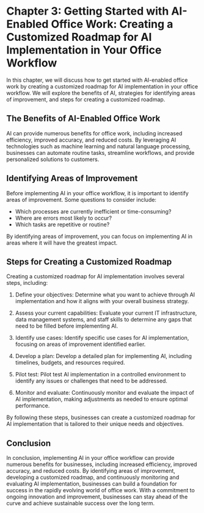 Chapter 3: Getting Started with AI-Enabled Office Work: Creating a Customized Roadmap for AI Implementation in Your Office Workflow
===================================================================================================================================

In this chapter, we will discuss how to get started with AI-enabled office work by creating a customized roadmap for AI implementation in your office workflow. We will explore the benefits of AI, strategies for identifying areas of improvement, and steps for creating a customized roadmap.

The Benefits of AI-Enabled Office Work
--------------------------------------

AI can provide numerous benefits for office work, including increased efficiency, improved accuracy, and reduced costs. By leveraging AI technologies such as machine learning and natural language processing, businesses can automate routine tasks, streamline workflows, and provide personalized solutions to customers.

Identifying Areas of Improvement
--------------------------------

Before implementing AI in your office workflow, it is important to identify areas of improvement. Some questions to consider include:

* Which processes are currently inefficient or time-consuming?
* Where are errors most likely to occur?
* Which tasks are repetitive or routine?

By identifying areas of improvement, you can focus on implementing AI in areas where it will have the greatest impact.

Steps for Creating a Customized Roadmap
---------------------------------------

Creating a customized roadmap for AI implementation involves several steps, including:

1. Define your objectives: Determine what you want to achieve through AI implementation and how it aligns with your overall business strategy.

2. Assess your current capabilities: Evaluate your current IT infrastructure, data management systems, and staff skills to determine any gaps that need to be filled before implementing AI.

3. Identify use cases: Identify specific use cases for AI implementation, focusing on areas of improvement identified earlier.

4. Develop a plan: Develop a detailed plan for implementing AI, including timelines, budgets, and resources required.

5. Pilot test: Pilot test AI implementation in a controlled environment to identify any issues or challenges that need to be addressed.

6. Monitor and evaluate: Continuously monitor and evaluate the impact of AI implementation, making adjustments as needed to ensure optimal performance.

By following these steps, businesses can create a customized roadmap for AI implementation that is tailored to their unique needs and objectives.

Conclusion
----------

In conclusion, implementing AI in your office workflow can provide numerous benefits for businesses, including increased efficiency, improved accuracy, and reduced costs. By identifying areas of improvement, developing a customized roadmap, and continuously monitoring and evaluating AI implementation, businesses can build a foundation for success in the rapidly evolving world of office work. With a commitment to ongoing innovation and improvement, businesses can stay ahead of the curve and achieve sustainable success over the long term.
